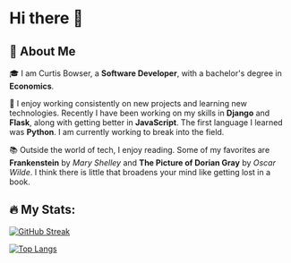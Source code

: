 # Hi there 👋
## 🚀 About Me
🎓 I am Curtis Bowser, a **Software Developer**, with a bachelor's degree in **Economics**.

🌱 I enjoy working consistently on new projects and learning new technologies. Recently I have been working on my skills in **Django** and **Flask**, along with getting better in **JavaScript**. The first language I learned was **Python**. I am currently working to break into the field.

📚 Outside the world of tech, I enjoy reading. Some of my favorites are **Frankenstein** by _Mary Shelley_ and **The Picture of Dorian Gray** by _Oscar Wilde_. I think there is little that broadens your mind like getting lost in a book.


## :fire: My Stats: <br>
[![GitHub Streak](http://github-readme-streak-stats.herokuapp.com?user=bwsrcurtis&theme=dark&background=000000)](https://git.io/streak-stats)


[![Top Langs](https://github-readme-stats.vercel.app/api/top-langs/?username=bwsrcurtis&layout=compact&theme=vision-friendly-dark)](https://github.com/anuraghazra/github-readme-stats)
<!--

Here are some ideas to get you started:

- 🔭 I’m currently working on ...
- 🌱 I’m currently learning ...
- 👯 I’m looking to collaborate on ...
- 🤔 I’m looking for help with ...
- 💬 Ask me about ...
- 📫 How to reach me: ...
- 😄 Pronouns: ...
- ⚡ Fun fact: ...
-->
